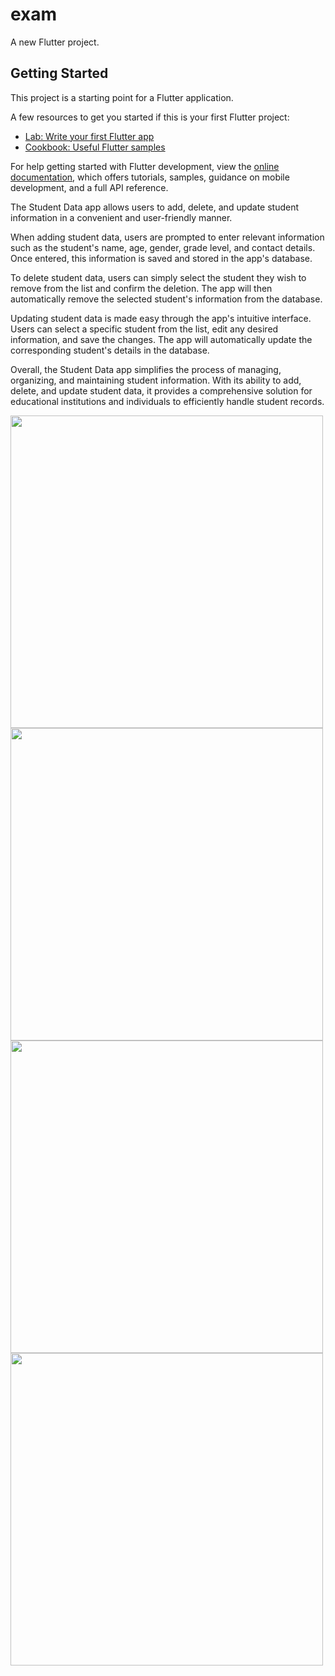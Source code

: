 # exam

A new Flutter project.

## Getting Started

This project is a starting point for a Flutter application.

A few resources to get you started if this is your first Flutter project:

- [Lab: Write your first Flutter app](https://docs.flutter.dev/get-started/codelab)
- [Cookbook: Useful Flutter samples](https://docs.flutter.dev/cookbook)

For help getting started with Flutter development, view the
[online documentation](https://docs.flutter.dev/), which offers tutorials,
samples, guidance on mobile development, and a full API reference.
<p>
  The Student Data app allows users to add, delete, and update student information in a convenient and user-friendly manner.

When adding student data, users are prompted to enter relevant information such as the student's name, age, gender, grade level, and contact details. Once entered, this information is saved and stored in the app's database.

To delete student data, users can simply select the student they wish to remove from the list and confirm the deletion. The app will then automatically remove the selected student's information from the database.

Updating student data is made easy through the app's intuitive interface. Users can select a specific student from the list, edit any desired information, and save the changes. The app will automatically update the corresponding student's details in the database.

Overall, the Student Data app simplifies the process of managing, organizing, and maintaining student information. With its ability to add, delete, and update student data, it provides a comprehensive solution for educational institutions and individuals to efficiently handle student records.
</p>

<img src="https://github.com/Darshan6069/Core-Flutter-Exam/assets/138776334/38c48049-b7f2-4c43-bad8-e29962b6881d" height="500"/>
<img src="https://github.com/Darshan6069/Core-Flutter-Exam/assets/138776334/15aedf31-3147-4d63-a908-ddb2e84d2b23" height="500"/>
<img src="https://github.com/Darshan6069/Core-Flutter-Exam/assets/138776334/a1181bc4-5422-43e1-81f6-0b262a315d00" height="500"/>
<img src="https://github.com/Darshan6069/Core-Flutter-Exam/assets/138776334/86e83386-2e76-450d-8f59-3a6678cdf14c" height="500"/>



